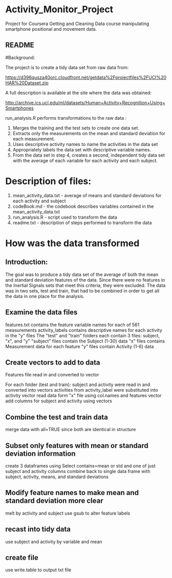 # Activity_Monitor_Project
Project for Coursera Getting and Cleaning Data course manipulating smartphone positional and movement data.
## README


#Background: 

The project is to create a tidy data set from raw data from: 

https://d396qusza40orc.cloudfront.net/getdata%2Fprojectfiles%2FUCI%20HAR%20Dataset.zip

A full description is available at the site where the data was obtained:

http://archive.ics.uci.edu/ml/datasets/Human+Activity+Recognition+Using+Smartphones

run_analysis.R performs transformations to the raw data :

1) Merges the training and the test sets to create one data set.
2) Extracts only the measurements on the mean and standard deviation for each measurement. 
3) Uses descriptive activity names to name the activities in the data set
4) Appropriately labels the data set with descriptive variable names. 
5) From the data set in step 4, creates a second, independent tidy data set with the average of each variable for each        activity and each subject.


# Description of files:

1) mean_activity_data.txt    - average of means and standard deviations for each activity and subject 
2) codeBook.md - the codebook describes variables contained in the mean_activity_data.txt
3) run_analysis.R - script used to transform the data
4) readme.txt - description of steps performed to transform the data

# How was the data transformed

## Introduction: 

The goal was to produce a tidy data set of the average of both the mean and standard deviation features of the data. Since there were no features in the Inertial Signals sets that meet this criteria, they were excluded. The data was in two sets, test and train, that had to be combined in order to get all the data in one place for the analysis.

## Examine the data files

features.txt contains the feature variable names for each of 561 measurements
activity_labels contains descriptive names for each activity in the "y" files
The "test" and "train" folders each contain 3 files: subject, "x", and "y"
        "subject" files contain the Subject (1-30) data
        "x" files contains Measurement data for each feature
        "y" files contain Activity (1-6) data
 

## Create vectors to add to data

Features file read in and converted to vector

For each folder (test and train):
        subject and activity were read in and converted into vectors
        activities from activity_label were substituted into activity vector
        read data form "x" file using col.names and features vector
        add columns for subject and activity using vectors
        

## Combine the test and train data

merge data with all=TRUE since both are identical in structure


## Subset only features with mean or standard deviation information

create 3 dataframes using Select contains=mean or std and one of just subject and activity columns
combine back to single data frame with subject, activity, means, and standard deviations

## Modify feature names to make mean and standard deviation more clear 

melt by activity and subject
use gsub to alter feature labels

## recast into tidy data

use subject and activity by variable and mean

## create file

use write.table to output txt file

 
